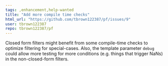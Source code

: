 ```yaml
---
tags: ,enhancement,help-wanted
title: "Add more compile time checks"
html_url: "https://github.com/tbrown122387/pf/issues/9"
user: tbrown122387
repo: tbrown122387/pf
---
```


Closed form filters might benefit from some compile-time checks to optimize filtering for special-cases. Also, the template parameter `debug` could allow more testing for more conditions (e.g. things that trigger NaNs) in the non-closed-form filters.